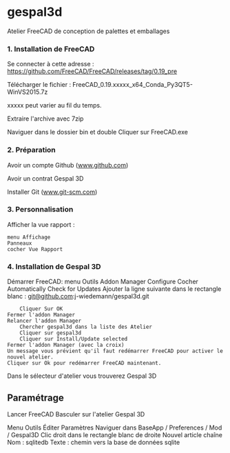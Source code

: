 # gespal3d
Atelier FreeCAD de conception de palettes et emballages


### 1. Installation de FreeCAD

Se connecter à cette adresse : https://github.com/FreeCAD/FreeCAD/releases/tag/0.19_pre

Télécharger le fichier : FreeCAD_0.19.xxxxx_x64_Conda_Py3QT5-WinVS2015.7z

xxxxx peut varier au fil du temps.

Extraire l'archive avec 7zip

Naviguer dans le dossier bin et double Cliquer sur FreeCAD.exe

### 2. Préparation

Avoir un compte Github (www.github.com)

Avoir un contrat Gespal 3D

Installer Git (www.git-scm.com)

### 3. Personnalisation

Afficher la vue rapport :

    menu Affichage
    Panneaux
    cocher Vue Rapport

### 4. Installation de Gespal 3D

Démarrer FreeCAD:
menu Outils
    Addon Manager
        Configure
        Cocher Automatically Check for Updates
        Ajouter la ligne suivante dans le rectangle blanc :
          git@github.com:j-wiedemann/gespal3d.git

        Cliquer Sur OK
    Fermer l'addon Manager
    Relancer l'addon Manager
        Chercher gespal3d dans la liste des Atelier
        Cliquer sur gespal3d
        Cliquer sur Install/Update selected
    Fermer l'addon Manager (avec la croix)
    Un message vous prévient qu'il faut redémarrer FreeCAD pour activer le nouvel atelier.
    Cliquer sur Ok pour redémarrer FreeCAD maintenant.

Dans le sélecteur d'atelier vous trouverez Gespal 3D


## Paramétrage
Lancer FreeCAD
Basculer sur l'atelier Gespal 3D

Menu Outils
  Éditer Paramètres
  Naviguer dans BaseApp / Preferences / Mod / Gespal3D
  Clic droit dans le rectangle blanc de droite
    Nouvel article chaîne
    Nom : sqlitedb
    Texte : chemin vers la base de données sqlite
